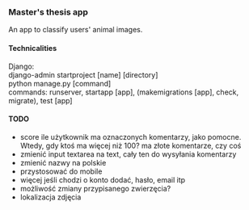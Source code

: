 ### Master's thesis app
An app to classify users' animal images.

#### Technicalities
Django:\
django-admin startproject [name] [directory]\
python manage.py [command]\
commands: runserver, startapp [app], (makemigrations [app], check, migrate), test [app]

#### TODO
- score ile użytkownik ma oznaczonych komentarzy, jako pomocne. Wtedy, gdy ktoś ma więcej niż 100? ma złote komentarze, czy coś
- zmienić input textarea na text, cały ten do wysyłania komentarzy
- zmienić nazwy na polskie
- przystosować do mobile
- więcej jeśli chodzi o konto dodać, hasło, email itp
- możliwość zmiany przypisanego zwierzęcia?
- lokalizacja zdjęcia
